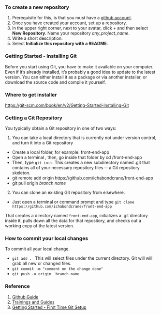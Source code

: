 
### To create a new repository

1. Prerequisite for this, is that you must have a [github account](https://github.com/). 
2. Once you have created your account, set up a repository.
3. In the upper right corner, next to your avatar, click + and then select **New Repository**. Name your repository *any_project_name*.
4. Write a short description.
5. Select **Initialize this repository with a README**.

### Getting Started - Installing Git

Before you start using Git, you have to make it available on your computer. Even if it’s already installed, it’s probably a good idea to update to the latest version. You can either install it as a package or via another installer, or download the source code and compile it yourself.

### Where to get installer

https://git-scm.com/book/en/v2/Getting-Started-Installing-Git

### Getting a Git Repository

You typically obtain a Git repository in one of two ways:

1. You can take a local directory that is currently not under version control, and turn it into a Git repository

* Create a local folder, for example: front-end-app
* Open a terminal , then, go inside that folder by cd /front-end-app 
* Then, type ``` git init ```. This creates a new subdirectory named .git that contains all of your necessary repository files — a Git repository skeleton.
* git remote add origin https://github.com/ichabondcrane/front-end-app
* git pull origin _branch name_

2. You can clone an existing Git repository from elsewhere.

* Just open a terminal or command prompt and type ``` git clone https://github.com/ichabondcrane/front-end-app ```

That creates a directory named ``` front-end-app ```, initializes a .git directory inside it, pulls down all the data for that repository, and checks out a working copy of the latest version.

### How to commit your local changes

To commit all your local change.

* ``` git add .  ``` This will select files under the current directory. Git will will grab all new or changed files.
* ``` git commit -m "comment on the change done" ```
* ``` git push -u origin _branch name_ ```


### Reference
1. [Github Guide](https://guides.github.com/activities/hello-world/ "Github Guide")
2. [Trainings and Guides](https://www.youtube.com/githubguides)
3. [Getting Started - First Time  Git Setup](https://git-scm.com/book/en/v2/Getting-Started-First-Time-Git-Setup)